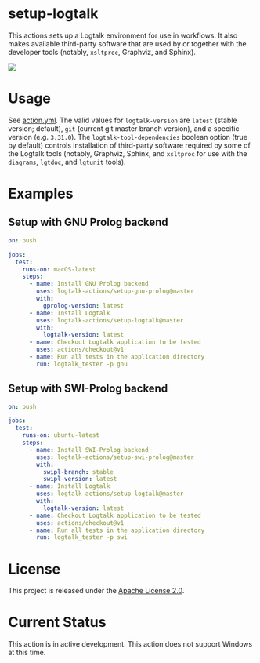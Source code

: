 # setup-logtalk

This actions sets up a Logtalk environment for use in workflows. It also makes available third-party software that are used by or together with the developer tools (notably, `xsltproc`, Graphviz, and Sphinx).

![](https://github.com/logtalk-actions/setup-logtalk/workflows/Test/badge.svg)

# Usage

See [action.yml](action.yml). The valid values for `logtalk-version` are `latest` (stable version; default), `git` (current git master branch version), and a specific version (e.g. `3.31.0`). The `logtalk-tool-dependencies` boolean option (true by default) controls installation of third-party software required by some of the Logtalk tools (notably, Graphviz, Sphinx, and `xsltproc`  for use with the `diagrams`, `lgtdoc`, and `lgtunit` tools).

# Examples

## Setup with GNU Prolog backend

```yml
on: push

jobs:
  test:
    runs-on: macOS-latest
    steps:
      - name: Install GNU Prolog backend
        uses: logtalk-actions/setup-gnu-prolog@master
        with:
          gprolog-version: latest
      - name: Install Logtalk
        uses: logtalk-actions/setup-logtalk@master
        with:
          logtalk-version: latest
      - name: Checkout Logtalk application to be tested
        uses: actions/checkout@v1
      - name: Run all tests in the application directory
        run: logtalk_tester -p gnu
```

## Setup with SWI-Prolog backend

```yml
on: push

jobs:
  test:
    runs-on: ubuntu-latest
    steps:
      - name: Install SWI-Prolog backend
        uses: logtalk-actions/setup-swi-prolog@master
        with:
          swipl-branch: stable
          swipl-version: latest
      - name: Install Logtalk
        uses: logtalk-actions/setup-logtalk@master
        with:
          logtalk-version: latest
      - name: Checkout Logtalk application to be tested
        uses: actions/checkout@v1
      - name: Run all tests in the application directory
        run: logtalk_tester -p swi
```

# License

This project is released under the [Apache License 2.0](LICENSE).

# Current Status

This action is in active development. This action does not support Windows at this time.
